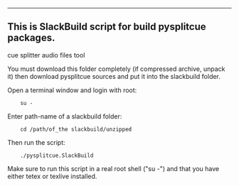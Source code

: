 ---------------------------------------------------------
This is SlackBuild script for build pysplitcue packages.
---------------------------------------------------------

cue splitter audio files tool 

You must download this folder completely (if compressed archive, unpack it)
then download pysplitcue sources and put it into the slackbuild folder.

Open a terminal window and login with root:

		su -
		
Enter path-name of a slackbuild folder:

		cd /path/of_the slackbuild/unzipped

Then run the script:

		./pysplitcue.SlackBuild

Make sure to run this script in a real root shell ("su -") and that you
have either tetex or texlive installed.
